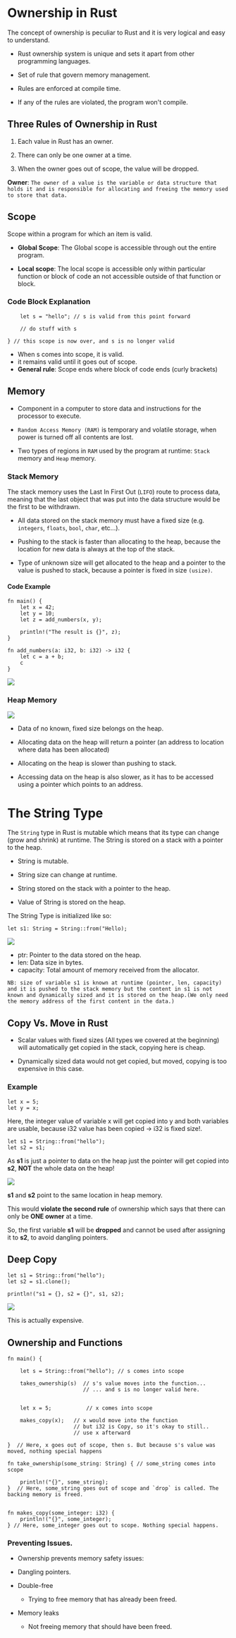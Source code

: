 # Ownership in Rust

The concept of ownership is peculiar to Rust and it is very logical and easy to understand.

* Rust ownership system is unique and sets it apart from other programming languages.

* Set of rule that govern memory management.

* Rules are enforced at compile time.

* If any of the rules are violated, the program won't compile.

## Three Rules of Ownership in Rust

1. Each value in Rust has an owner.

2. There can only be one owner at a time.

3. When the owner goes out of scope, the value will be dropped.

__Owner__: ```The owner of a value is the variable or data structure that holds it and is responsible for allocating and freeing the memory used to store that data.```

## Scope

Scope within a program for which an item is valid.

* __Global Scope__:
The Global scope is accessible through out the entire program.

* __Local scope__:
The local scope is accessible only within particular function or block of code an not accessible outside of that function or block.

### Code Block Explanation

```{   // s is not valid here because it is not yet declared
    let s = "hello"; // s is valid from this point forward 

    // do stuff with s

} // this scope is now over, and s is no longer valid
```

* When s comes into scope, it is valid.
* it remains valid until it goes out of scope.
* __General rule__: Scope ends where block of code ends (curly brackets)

## Memory

* Component in a computer to store data and instructions for the processor to execute.

* `Random Access Memory (RAM)` is temporary and volatile storage, when power is turned off all contents are lost.

* Two types of regions in `RAM` used by the program at runtime: `Stack` memory and `Heap` memory.

### Stack Memory
The stack memory uses the Last In First Out (`LIFO`) route to process data, meaning that the last object that was put into the data structure would be the first to be withdrawn.

* All data stored on the stack memory must have a fixed size (e.g. `integers`, `floats`, `bool`, `char`, etc...).

* Pushing  to the stack is faster than allocating to the heap, because the location for new data is always at the top of the stack.

* Type of unknown size will get allocated to the heap and a pointer to the value is pushed to stack, because a pointer is fixed in size `(usize)`.

#### Code Example

```
fn main() {
    let x = 42;
    let y = 10;
    let z = add_numbers(x, y);

    println!("The result is {}", z);
}

fn add_numbers(a: i32, b: i32) -> i32 {
    let c = a + b;
    c
}
```
<img src="./images/stack_memory.png"/>


### Heap Memory

<img src="./images/heap_memory.png"/>

* Data of no known, fixed size belongs on the heap.

* Allocating data on the heap will return a pointer (an address to location where data has been allocated)

* Allocating on the heap is slower than pushing to stack.

* Accessing data on the heap is also slower, as it has to be accessed using a pointer which points to an address.

# The String Type

The `String` type in Rust is mutable which means that its type can change (grow and shrink) at runtime. The String is stored on a stack with a pointer to the heap.

* String is mutable.

* String size can change at runtime.

* String stored on the stack with a pointer to the heap.

* Value of String is stored on the heap.

The String Type is initialized like so:

```
let s1: String = String::from("Hello);
```

<img src=./images/string_type.png>

* ptr: Pointer to the data stored on the heap.
* len: Data size in bytes.
* capacity: Total amount of memory received from the allocator.

```NB: size of variable s1 is known at runtime (pointer, len, capacity) and it is pushed to the stack memory but the content in s1 is not known and dynamically sized and it is stored on the heap.(We only need the memory address of the first content in the data.)```

## Copy Vs. Move in Rust

* Scalar values with fixed sizes (All types we covered at the beginning) will automatically get copied in the stack, copying here is cheap.

* Dynamically sized data would not get copied, but moved, copying is too expensive in this case.

### Example
```
let x = 5;
let y = x;
```
Here, the integer value of variable x will get copied into y and both variables are usable, because i32 value has been copied -> i32 is fixed size!.

```
let s1 = String::from("hello");
let s2 = s1;
```

As __s1__ is just a pointer to data on the heap just the pointer will get copied into __s2__, **NOT** the whole data on the heap!

<img src=./images/owner.png>

__s1__ and __s2__ point to the same location in heap memory.

This would **violate the second rule** of ownership which says that there can only be **ONE owner** at a time.

So, the first variable __s1__ will be **dropped** and cannot be used after assigning it to __s2__, to avoid dangling pointers.


## Deep Copy

```
let s1 = String::from("hello");
let s2 = s1.clone();

println!("s1 = {}, s2 = {}", s1, s2);
```

<img src=./images/deep_copy.png>

This is actually expensive.

## Ownership and Functions

```
fn main() {

    let s = String::from("hello"); // s comes into scope

    takes_ownership(s)  // s's value moves into the function...
                        // ... and s is no longer valid here.

    
    let x = 5;           // x comes into scope

    makes_copy(x);   // x would move into the function 
                     // but i32 is Copy, so it's okay to still..
                     // use x afterward

}  // Here, x goes out of scope, then s. But because s's value was moved, nothing special happens

fn take_ownership(some_string: String) { // some_string comes into scope

    println!("{}", some_string);
}  // Here, some_string goes out of scope and `drop` is called. The backing memory is freed.


fn makes_copy(some_integer: i32) {
    println!("{}", some_integer);
} // Here, some_integer goes out to scope. Nothing special happens.

```

### Preventing Issues.

* Ownership prevents memory safety issues:

- Dangling pointers.

- Double-free

    * Trying to free memory that has already been freed.

- Memory leaks

    * Not freeing memory that should have been freed.